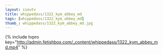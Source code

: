 ```yaml
--- 
layout: sieutv
title: whippedass/1322_kym_abbey_md
tags: [whippedass/1322_kym_abbey_md]
thumb_: whippedass/1322_kym_abbey_md.jpg
---
```

{% include tvpro key="http://admin.fetishbox.com/_content/whippedass/1322_kym_abbey_md.mp4" %} 
